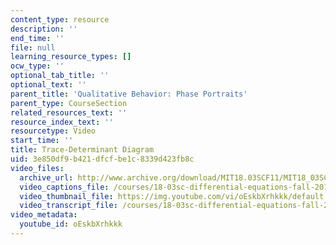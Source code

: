 ```yaml
---
content_type: resource
description: ''
end_time: ''
file: null
learning_resource_types: []
ocw_type: ''
optional_tab_title: ''
optional_text: ''
parent_title: 'Qualitative Behavior: Phase Portraits'
parent_type: CourseSection
related_resources_text: ''
resource_index_text: ''
resourcetype: Video
start_time: ''
title: Trace-Determinant Diagram
uid: 3e850df9-b421-dfcf-be1c-8339d423fb8c
video_files:
  archive_url: http://www.archive.org/download/MIT18.03SCF11/MIT18_03SC_110804_L1_300k.mp4
  video_captions_file: /courses/18-03sc-differential-equations-fall-2011/76017c05e1bf5facb943aca66db98560_oEskbXrhkkk.vtt
  video_thumbnail_file: https://img.youtube.com/vi/oEskbXrhkkk/default.jpg
  video_transcript_file: /courses/18-03sc-differential-equations-fall-2011/e85690ff542788903bc01d7e19d22f3a_oEskbXrhkkk.pdf
video_metadata:
  youtube_id: oEskbXrhkkk
---
```

